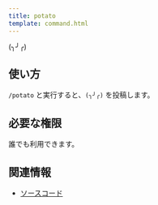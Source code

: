 ```yaml
---
title: potato
template: command.html
---
```


(╮╯╭)

## 使い方

`/potato` と実行すると、`(╮╯╭)` を投稿します。

## 必要な権限

誰でも利用できます。

## 関連情報

- [ソースコード](https://github.com/jaoafa/jaotan.ts/blob/master/src/commands/potato.ts)
